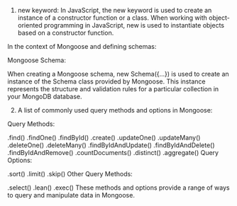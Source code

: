 1. new keyword: In JavaScript, the new keyword is used to create an instance of a constructor function or a class. When working with object-oriented programming in JavaScript, new is used to instantiate objects based on a constructor function.

In the context of Mongoose and defining schemas:

Mongoose Schema:

When creating a Mongoose schema, new Schema({...}) is used to create an instance of the Schema class provided by Mongoose. This instance represents the structure and validation rules for a particular collection in your MongoDB database.

2. A list of commonly used query methods and options in Mongoose:

Query Methods:

.find()
.findOne()
.findById()
.create()
.updateOne()
.updateMany()
.deleteOne()
.deleteMany()
.findByIdAndUpdate()
.findByIdAndDelete()
.findByIdAndRemove()
.countDocuments()
.distinct()
.aggregate()
Query Options:

.sort()
.limit()
.skip()
Other Query Methods:

.select()
.lean()
.exec()
These methods and options provide a range of ways to query and manipulate data in Mongoose. 
